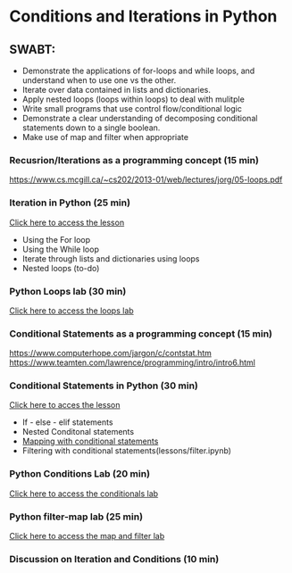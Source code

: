 # Conditions and Iterations in Python

## SWABT:

* Demonstrate the applications of for-loops and while loops, and understand when to use one vs the other. 
* Iterate over data contained in lists and dictionaries. 
* Apply nested loops (loops within loops) to deal with mulitple
* Write small programs that use control flow/conditional logic
* Demonstrate a clear understanding of decomposing conditional statements down to a single boolean. 
* Make use of map and filter when appropriate


### Recusrion/Iterations as a programming concept (15 min)
https://www.cs.mcgill.ca/~cs202/2013-01/web/lectures/jorg/05-loops.pdf

### Iteration in Python (25 min)
[Click here to access the lesson](lessons/loops.ipynb)

* Using the For loop
* Using the While loop
* Iterate through lists and dictionaries using loops
* Nested loops (to-do)

### Python Loops lab (30 min) 
[Click here to access the loops lab](labs/loops_lab.ipynb)

### Conditional Statements as a programming concept (15 min)
https://www.computerhope.com/jargon/c/contstat.htm
https://www.teamten.com/lawrence/programming/intro/intro6.html

### Conditional Statements in Python (30 min)
[Click here to acces the lesson](lessons/conditionals.ipynb)
* If - else - elif statements
* Nested Conditonal statements
* [Mapping with conditional statements](lessons/map.ipynb)
* Filtering with conditional statements(lessons/filter.ipynb)

### Python Conditions Lab (20 min)
[Click here to access the conditionals lab](labs/conditionals_lab.ipynb)

### Python filter-map lab (25 min)
[Click here to access the map and filter lab](labs/map_filter_lab.ipynb)

### Discussion on Iteration and Conditions (10 min)





